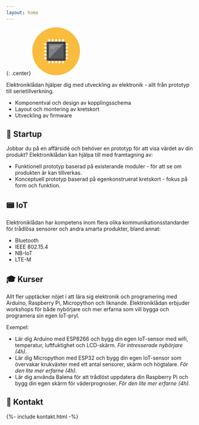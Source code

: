 ```yaml
---
layout: home
---
```


{: .center}
![bild](assets/img/iconfinder_Microchip_379438.png)

Elektroniklådan hjälper dig med utveckling av elektronik - allt från prototyp till serietillverkning.

- Komponentval och design av kopplingsschema
- Layout och montering av kretskort
- Utveckling av firmware


## 🚀 Startup

Jobbar du på en affärsidé och behöver en prototyp för att visa värdet av din produkt? Elektroniklådan kan hjälpa till med framtagning av:

- Funktionell prototyp baserad på existerande moduler - för att se om produkten är kan tillverkas.
- Konceptuell prototyp baserad på egenkonstruerat kretskort - fokus på form och funktion.


## 📟 IoT

Elektroniklådan har kompetens inom flera olika kommunikationsstandarder för trådlösa sensorer och andra smarta produkter, bland annat:

- Bluetooth
- IEEE 802.15.4
- NB-IoT
- LTE-M


## 🎓 Kurser

Allt fler upptäcker nöjet i att lära sig elektronik och programering med Arduino, Raspberry Pi, Micropython och liknande. Elektroniklådan erbjuder workshops för både nybörjare och mer erfarna som vill bygga och programera sin egen IoT-pryl. 

Exempel:

- Lär dig Arduino med ESP8266 och bygg din egen IoT-sensor med wifi, temperatur, luftfuktighet och LCD-skärm. *För intresserade nybörjare (4h).*
- Lär dig Micropython med ESP32 och bygg din egen IoT-sensor som övervakar krukväxter med ett antal sensorer, skärm och högtalare. *För den lite mer erfarne (4h).*
- Lär dig använda Balena för att trådlöst uppdatera din Raspberry Pi och bygg din egen skärm för väderprognoser. *För den lite mer erfarne (4h).*


## 💬 Kontakt

{%- include kontakt.html -%}
